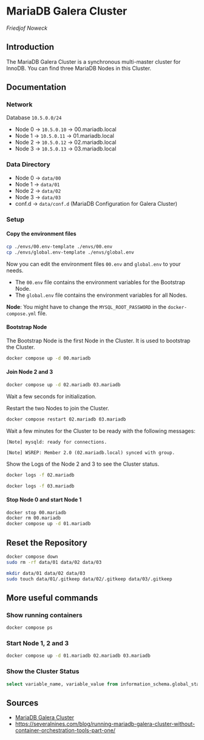 # MariaDB Galera Cluster
_Friedjof Noweck_

## Introduction
The MariaDB Galera Cluster is a synchronous multi-master cluster for InnoDB.
You can find three MariaDB Nodes in this Cluster.

## Documentation
### Network
Database `10.5.0.0/24`
- Node 0 -> `10.5.0.10` -> 00.mariadb.local
- Node 1 -> `10.5.0.11` -> 01.mariadb.local
- Node 2 -> `10.5.0.12` -> 02.mariadb.local
- Node 3 -> `10.5.0.13` -> 03.mariadb.local
### Data Directory
- Node 0 -> `data/00`
- Node 1 -> `data/01`
- Node 2 -> `data/02`
- Node 3 -> `data/03`
- conf.d -> `data/conf.d` (MariaDB Configuration for Galera Cluster)
### Setup
#### Copy the environment files
```bash
cp ./envs/00.env-template ./envs/00.env
cp ./envs/global.env-template ./envs/global.env
```
Now you can edit the environment files `00.env` and `global.env` to your needs.
- The `00.env` file contains the environment variables for the Bootstrap Node.
- The `global.env` file contains the environment variables for all Nodes.

**Node**: You might have to change the `MYSQL_ROOT_PASSWORD` in the `docker-compose.yml` file.
#### Bootstrap Node
The Bootstrap Node is the first Node in the Cluster. It is used to bootstrap the Cluster.
```bash
docker compose up -d 00.mariadb
```
#### Join Node 2 and 3
```bash
docker compose up -d 02.mariadb 03.mariadb
```
Wait a few seconds for initialization.

Restart the two Nodes to join the Cluster.
```bash
docker compose restart 02.mariadb 03.mariadb
```
Wait a few minutes for the Cluster to be ready with the following messages:
```text
[Note] mysqld: ready for connections.
```
```text
[Note] WSREP: Member 2.0 (02.mariadb.local) synced with group.
```
Show the Logs of the Node 2 and 3 to see the Cluster status.
```bash
docker logs -f 02.mariadb
```
```bash
docker logs -f 03.mariadb
```
#### Stop Node 0 and start Node 1
```bash
docker stop 00.mariadb
docker rm 00.mariadb
docker compose up -d 01.mariadb
```

## Reset the Repository
```bash
docker compose down
sudo rm -rf data/01 data/02 data/03
```
```bash
mkdir data/01 data/02 data/03
sudo touch data/01/.gitkeep data/02/.gitkeep data/03/.gitkeep
```

## More useful commands
### Show running containers
```bash
docker compose ps
```
### Start Node 1, 2 and 3
```bash
docker compose up -d 01.mariadb 02.mariadb 03.mariadb
```
### Show the Cluster Status
```sql
select variable_name, variable_value from information_schema.global_status where variable_name in ("wsrep_cluster_size", "wsrep_local_state_comment", "wsrep_cluster_status", "wsrep_incoming_addresses")
```

## Sources
- [MariaDB Galera Cluster](https://mariadb.com/kb/en/mariadb/mariadb-galera-cluster/)
- https://severalnines.com/blog/running-mariadb-galera-cluster-without-container-orchestration-tools-part-one/